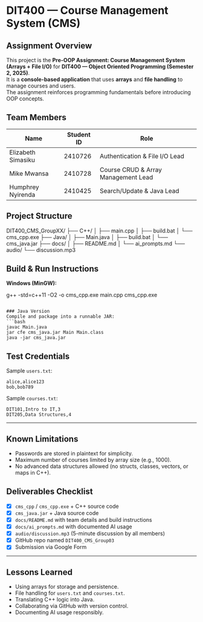 # DIT400 — Course Management System (CMS)

## Assignment Overview
This project is the **Pre-OOP Assignment: Course Management System (Arrays + File I/O)** for **DIT400 — Object Oriented Programming (Semester 2, 2025)**.  
It is a **console-based application** that uses **arrays** and **file handling** to manage courses and users.  
The assignment reinforces programming fundamentals before introducing OOP concepts.


## Team Members
| Name               | Student ID   | Role                                      |
|--------------------|--------------|-------------------------------------------|
| Elizabeth Simasiku | 2410726      | Authentication & File I/O Lead            |
| Mike Mwansa        | 2410728     | Course CRUD & Array Management Lead        |
| Humphrey Nyirenda  | 2410425      | Search/Update & Java Lead                 |


## Project Structure

DIT400_CMS_GroupXX/
├── C++/
│   ├── main.cpp
│   ├── build.bat
│   └── cms_cpp.exe
├── Java/
│   ├── Main.java
│   ├── build.bat
│   └── cms_java.jar
├── docs/
│   ├── README.md
│   └── ai_prompts.md
└── audio/
    └── discussion.mp3


## Build & Run Instructions

**Windows (MinGW):**

g++ -std=c++11 -O2 -o cms_cpp.exe main.cpp
cms_cpp.exe
```

### Java Version
Compile and package into a runnable JAR:
```bash
javac Main.java
jar cfe cms_java.jar Main Main.class
java -jar cms_java.jar
```

## Test Credentials
Sample `users.txt`:
```
alice,alice123
bob,bob789
```

Sample `courses.txt`:
```
DIT101,Intro to IT,3
DIT205,Data Structures,4
```

---

## Known Limitations
- Passwords are stored in plaintext for simplicity.
- Maximum number of courses limited by array size (e.g., 1000).
- No advanced data structures allowed (no structs, classes, vectors, or maps in C++).


## Deliverables Checklist
- [x] `cms_cpp` / `cms_cpp.exe` + C++ source code  
- [x] `cms_java.jar` + Java source code  
- [x] `docs/README.md` with team details and build instructions  
- [x] `docs/ai_prompts.md` with documented AI usage  
- [x] `audio/discussion.mp3` (5-minute discussion by all members)  
- [x] GitHub repo named `DIT400_CMS_Group03`  
- [x] Submission via Google Form  

---

## Lessons Learned
- Using arrays for storage and persistence.  
- File handling for `users.txt` and `courses.txt`.  
- Translating C++ logic into Java.  
- Collaborating via GitHub with version control.  
- Documenting AI usage responsibly.  

